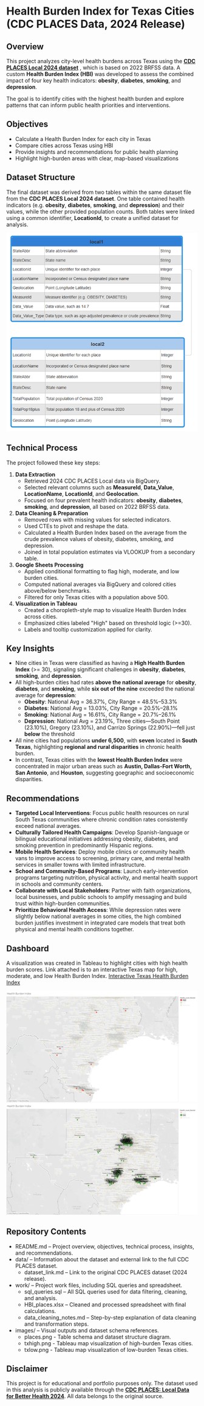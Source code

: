 # Health Burden Index for Texas Cities (CDC PLACES Data, 2024 Release)
## Overview
This project analyzes city-level health burdens across Texas using the [**CDC PLACES Local 2024 dataset**](data) , which is based on 2022 BRFSS data. A custom **Health Burden Index (HBI)** was developed to assess the combined impact of four key health indicators: **obesity**, **diabetes**, **smoking**, and **depression**.

The goal is to identify cities with the highest health burden and explore patterns that can inform public health priorities and interventions.

## Objectives
* Calculate a Health Burden Index for each city in Texas
* Compare cities across Texas using HBI
* Provide insights and recommendations for public health planning
* Highlight high-burden areas with clear, map-based visualizations

## Dataset Structure
The final dataset was derived from two tables within the same dataset file from the **CDC PLACES Local 2024 dataset**. One table contained health indicators (e.g. **obesity**, **diabetes**, **smoking**, and **depression**) and their values, while the other provided population counts. Both tables were linked using a common identifier, **LocationId**, to create a unified dataset for analysis. 

![places](images/places.png)

## Technical Process
The project followed these key steps:
1. **Data Extraction**  
   * Retrieved 2024 CDC PLACES Local data via BigQuery.
   * Selected relevant columns such as **MeasureId**, **Data_Value**, **LocationName**, **LocationId**, and **Geolocation**.
   * Focused on four prevalent health indicators: **obesity**, **diabetes**, **smoking**, and **depression**, all based on 2022 BRFSS data.  
2. **Data Cleaning & Preparation**  
   * Removed rows with missing values for selected indicators.
   * Used CTEs to pivot and reshape the data.
   * Calculated a Health Burden Index based on the average from the crude prevalence values of obesity, diabetes, smoking, and depression.
   * Joined in total population estimates via VLOOKUP from a secondary table.
3. **Google Sheets Processing**  
   * Applied conditional formatting to flag high, moderate, and low burden cities.
   * Computed national averages via BigQuery and colored cities above/below benchmarks.
   * Filtered for only Texas cities with a population above 500.
4. **Visualization in Tableau**  
   * Created a choropleth-style map to visualize Health Burden Index across cities.
   * Emphasized cities labeled "High" based on threshold logic (>=30).
   * Labels and tooltip customization applied for clarity.

## Key Insights
* Nine cities in Texas were classified as having a **High Health Burden Index** (>= 30), signaling significant challenges in **obesity**, **diabetes**, **smoking**, and **depression**.
* All high-burden cities had rates **above the national average** for **obesity**, **diabetes**, and **smoking**, while **six out of the nine** exceeded the national average for **depression**:
   * **Obesity**: National Avg = 36.37%, City Range = 48.5%–53.3%
   * **Diabetes**: National Avg = 13.03%, City Range = 20.5%–28.1%
   * **Smoking**: National Avg = 16.61%, City Range = 20.7%–26.1%
   * **Depression**: National Avg = 23.19%, Three cities—South Point (23.10%), Gregory (23.10%), and Carrizo Springs (22.90%)—fell just **below** the threshold
* All nine cities had populations **under 6,500**, with **seven** located in **South Texas**, highlighting **regional and rural disparities** in chronic health burden.
* In contrast, Texas cities with the **lowest Health Burden Index** were concentrated in major urban areas such as **Austin, Dallas-Fort Worth, San Antonio**, and **Houston**, suggesting goegraphic and socioeconomic disparities. 

## Recommendations
* **Targeted Local Interventions**: Focus public health resources on rural South Texas communities where chronic condition rates consistently exceed national averages.
* **Culturally Tailored Health Campaigns**: Develop Spanish-language or bilingual educational initiatives addressing obesity, diabetes, and smoking prevention in predominantly Hispanic regions.
* **Mobile Health Services**: Deploy mobile clinics or community health vans to improve access to screening, primary care, and mental health services in smaller towns with limited infrastructure.
* **School and Community-Based Programs**: Launch early-intervention programs targeting nutrition, physical activity, and mental health support in schools and community centers.
* **Collaborate with Local Stakeholders**: Partner with faith organizations, local businesses, and public schools to amplify messaging and build trust within high-burden communities.
* **Prioritize Behavioral Health Access**: While depression rates were slightly below national averages in some cities, the high combined burden justifies investment in integrated care models that treat both physical and mental health conditions together.

## Dashboard
A visualization was created in Tableau to highlight cities with high health burden scores. Link attached is to an interactive Texas map for high, moderate, and low Health Burden Index.
[Interactive Texas Health Burden Index](https://public.tableau.com/views/hbiplacestxover500/Sheet1?:language=en-US&:sid=&:redirect=auth&:display_count=n&:origin=viz_share_link)

![txhigh](images/txhigh.png)
![txlow](images/txlow.png)

## Repository Contents
* README.md – Project overview, objectives, technical process, insights, and recommendations.
* data/ – Information about the dataset and external link to the full CDC PLACES dataset.
  * dataset_link.md – Link to the original CDC PLACES dataset (2024 release).
* work/ – Project work files, including SQL queries and spreadsheet.
  * sql_queries.sql – All SQL queries used for data filtering, cleaning, and analysis.
  * HBI_places.xlsx – Cleaned and processed spreadsheet with final calculations.
  * data_cleaning_notes.md – Step-by-step explanation of data cleaning and transformation steps.
* images/ – Visual outputs and dataset schema references.
  * places.png - Table schema and dataset structure diagram.
  * txhigh.png - Tableau map visualization of high-burden Texas cities.
  * txlow.png - Tableau map visualization of low-burden Texas cities.

## Disclaimer
This project is for educational and portfolio purposes only. The dataset used in this analysis is publicly available through the [**CDC PLACES: Local Data for Better Health 2024**](data). All data belongs to the original source.


